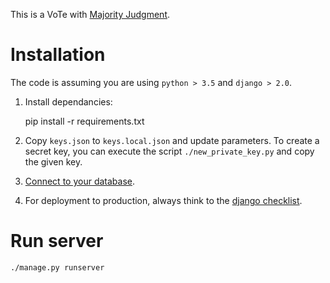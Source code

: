 This is a VoTe with [Majority Judgment](https://en.wikipedia.org/wiki/Majority_judgment).


# Installation

The code is assuming you are using `python > 3.5` and `django > 2.0`.

1. Install dependancies:

    pip install -r requirements.txt

2. Copy `keys.json` to `keys.local.json` and update parameters. To create a secret key, you can execute the script `./new_private_key.py` and copy the given key.

3. [Connect to your database](https://docs.djangoproject.com/en/2.0/ref/databases/).

4. For deployment to production, always think to the [django checklist](https://docs.djangoproject.com/en/2.0/howto/deployment/checklist/).

# Run server

`./manage.py runserver`
